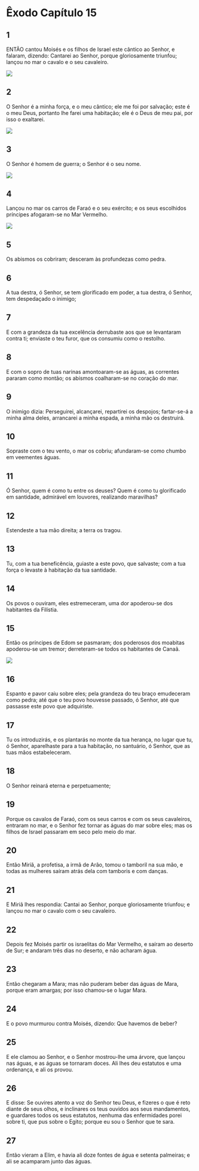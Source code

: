 # Êxodo Capítulo 15

## 1
ENTÃO cantou Moisés e os filhos de Israel este cântico ao Senhor, e falaram, dizendo: Cantarei ao Senhor, porque gloriosamente triunfou; lançou no mar o cavalo e o seu cavaleiro.

![](../.img/Ex/15/1-0.jpg)

## 2
O Senhor é a minha força, e o meu cântico; ele me foi por salvação; este é o meu Deus, portanto lhe farei uma habitação; ele é o Deus de meu pai, por isso o exaltarei.

![](../.img/Ex/15/2-0.jpg)

## 3
O Senhor é homem de guerra; o Senhor é o seu nome.

![](../.img/Ex/15/3-0.jpg)

## 4
Lançou no mar os carros de Faraó e o seu exército; e os seus escolhidos príncipes afogaram-se no Mar Vermelho.

![](../.img/Ex/15/4-0.jpg)

## 5
Os abismos os cobriram; desceram às profundezas como pedra.

## 6
A tua destra, ó Senhor, se tem glorificado em poder, a tua destra, ó Senhor, tem despedaçado o inimigo;

## 7
E com a grandeza da tua excelência derrubaste aos que se levantaram contra ti; enviaste o teu furor, que os consumiu como o restolho.

## 8
E com o sopro de tuas narinas amontoaram-se as águas, as correntes pararam como montão; os abismos coalharam-se no coração do mar.

## 9
O inimigo dizia: Perseguirei, alcançarei, repartirei os despojos; fartar-se-á a minha alma deles, arrancarei a minha espada, a minha mão os destruirá.

## 10
Sopraste com o teu vento, o mar os cobriu; afundaram-se como chumbo em veementes águas.

## 11
Ó Senhor, quem é como tu entre os deuses? Quem é como tu glorificado em santidade, admirável em louvores, realizando maravilhas?

## 12
Estendeste a tua mão direita; a terra os tragou.

## 13
Tu, com a tua beneficência, guiaste a este povo, que salvaste; com a tua força o levaste à habitação da tua santidade.

## 14
Os povos o ouviram, eles estremeceram, uma dor apoderou-se dos habitantes da Filístia.

## 15
Então os príncipes de Edom se pasmaram; dos poderosos dos moabitas apoderou-se um tremor; derreteram-se todos os habitantes de Canaã.

![](../.img/Ex/15/15-0.jpg)

## 16
Espanto e pavor caiu sobre eles; pela grandeza do teu braço emudeceram como pedra; até que o teu povo houvesse passado, ó Senhor, até que passasse este povo que adquiriste.

## 17
Tu os introduzirás, e os plantarás no monte da tua herança, no lugar que tu, ó Senhor, aparelhaste para a tua habitação, no santuário, ó Senhor, que as tuas mãos estabeleceram.

## 18
O Senhor reinará eterna e perpetuamente;

## 19
Porque os cavalos de Faraó, com os seus carros e com os seus cavaleiros, entraram no mar, e o Senhor fez tornar as águas do mar sobre eles; mas os filhos de Israel passaram em seco pelo meio do mar.

## 20
Então Miriã, a profetisa, a irmã de Arão, tomou o tamboril na sua mão, e todas as mulheres saíram atrás dela com tamboris e com danças.

## 21
E Miriã lhes respondia: Cantai ao Senhor, porque gloriosamente triunfou; e lançou no mar o cavalo com o seu cavaleiro.

## 22
Depois fez Moisés partir os israelitas do Mar Vermelho, e saíram ao deserto de Sur; e andaram três dias no deserto, e não acharam água.

## 23
Então chegaram a Mara; mas não puderam beber das águas de Mara, porque eram amargas; por isso chamou-se o lugar Mara.

## 24
E o povo murmurou contra Moisés, dizendo: Que havemos de beber?

## 25
E ele clamou ao Senhor, e o Senhor mostrou-lhe uma árvore, que lançou nas águas, e as águas se tornaram doces. Ali lhes deu estatutos e uma ordenança, e ali os provou.

## 26
E disse: Se ouvires atento a voz do Senhor teu Deus, e fizeres o que é reto diante de seus olhos, e inclinares os teus ouvidos aos seus mandamentos, e guardares todos os seus estatutos, nenhuma das enfermidades porei sobre ti, que pus sobre o Egito; porque eu sou o Senhor que te sara.

## 27
Então vieram a Elim, e havia ali doze fontes de água e setenta palmeiras; e ali se acamparam junto das águas.


